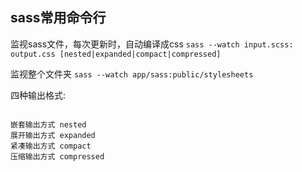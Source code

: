 

## sass常用命令行

监视sass文件，每次更新时，自动编译成css
`sass --watch input.scss: output.css [nested|expanded|compact|compressed]`

监视整个文件夹
`sass --watch app/sass:public/stylesheets`

四种输出格式:
```

嵌套输出方式 nested
展开输出方式 expanded
紧凑输出方式 compact
压缩输出方式 compressed

```